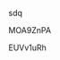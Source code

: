 sdq
































































MOA9ZnPA





























EUVv1uRh
